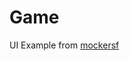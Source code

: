 # Game

UI Example from [mockersf](https://github.com/bevyengine/bevy/blob/ba1e2b006b3ad9382b023e6de236ab0f302a5c59/examples/game/game_menu.rs)
